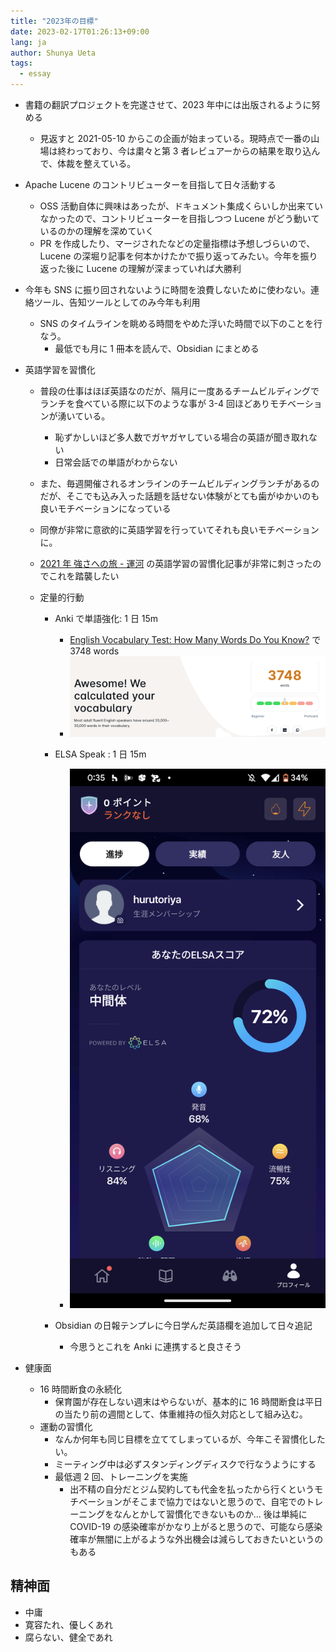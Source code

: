 ```yaml
---
title: "2023年の目標"
date: 2023-02-17T01:26:13+09:00
lang: ja
author: Shunya Ueta
tags:
  - essay
---
```


- 書籍の翻訳プロジェクトを完遂させて、2023 年中には出版されるように努める
  - 見返すと 2021-05-10 からこの企画が始まっている。現時点で一番の山場は終わっており、今は粛々と第 3 者レビュアーからの結果を取り込んで、体裁を整えている。
- Apache Lucene のコントリビューターを目指して日々活動する
  - OSS 活動自体に興味はあったが、ドキュメント集成くらいしか出来ていなかったので、コントリビューターを目指しつつ Lucene がどう動いているのかの理解を深めていく
  - PR を作成したり、マージされたなどの定量指標は予想しづらいので、Lucene の深堀り記事を何本かけたかで振り返ってみたい。今年を振り返った後に Lucene の理解が深まっていれば大勝利
- 今年も SNS に振り回されないように時間を浪費しないために使わない。連絡ツール、告知ツールとしてのみ今年も利用
  - SNS のタイムラインを眺める時間をやめた浮いた時間で以下のことを行なう。
    - 最低でも月に 1 冊本を読んで、Obsidian にまとめる
- 英語学習を習慣化

  - 普段の仕事はほぼ英語なのだが、隔月に一度あるチームビルディングでランチを食べている際に以下のような事が 3-4 回ほどありモチベーションが湧いている。
    - 恥ずかしいほど多人数でガヤガヤしている場合の英語が聞き取れない
    - 日常会話での単語がわからない
  - また、毎週開催されるオンラインのチームビルディングランチがあるのだが、そこでも込み入った話題を話せない体験がとても歯がゆかいのも良いモチベーションになっている
  - 同僚が非常に意欲的に英語学習を行っていてそれも良いモチベーションに。
  - [2021 年 強さへの旅 \- 運河](https://uiuret.hatenablog.com/entry/2021/12/31/151357) の英語学習の習慣化記事が非常に刺さったのでこれを踏襲したい
  - 定量的行動

    - Anki で単語強化: 1 日 15m

      - [English Vocabulary Test: How Many Words Do You Know?](https://preply.com/en/learn/english/test-your-vocab) で 3748 words
      - ![vocab score](/posts/2023-02-17-0126/images/1.png)

    - ELSA Speak : 1 日 15m
      - ![vocab score](/posts/2023-02-17-0126/images/2.png)
    - Obsidian の日報テンプレに今日学んだ英語欄を追加して日々追記
      - 今思うとこれを Anki に連携すると良さそう

- 健康面
  - 16 時間断食の永続化
    - 保育園が存在しない週末はやらないが、基本的に 16 時間断食は平日の当たり前の週間として、体重維持の恒久対応として組み込む。
  - 運動の習慣化
    - なんか何年も同じ目標を立ててしまっているが、今年こそ習慣化したい。
    - ミーティング中は必ずスタンディングディスクで行なうようにする
    - 最低週 2 回、トレーニングを実施
      - 出不精の自分だとジム契約しても代金を払ったから行くというモチベーションがそこまで協力ではないと思うので、自宅でのトレーニングをなんとかして習慣化できないものか...
        後は単純に COVID-19 の感染確率がかなり上がると思うので、可能なら感染確率が無闇に上がるような外出機会は減らしておきたいというのもある

## 精神面

- 中庸
- 寛容たれ、優しくあれ
- 腐らない、健全であれ
